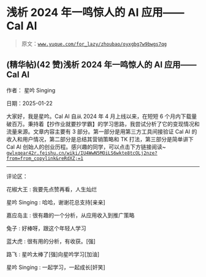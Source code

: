 # 浅析 2024 年一鸣惊人的 AI 应用——Cal AI

> 原文：[`www.yuque.com/for_lazy/zhoubao/oyxgbg7w9bwgs7qg`](https://www.yuque.com/for_lazy/zhoubao/oyxgbg7w9bwgs7qg)

## (精华帖)(42 赞)浅析 2024 年一鸣惊人的 AI 应用——Cal AI

作者： 星吟 Singing

日期：2025-01-22

大家好，我是星吟。Cal
AI 自从 2024 年 4 月上线以来，在短短 6 个月内下载量破百万。秉持着【抄作业就要抄学霸】的学习思路，我尝试分析了它的变现情况和流量来源。文章内容主要有 3 部分。第一部分是用第三方工具间接验证 Cal
AI 的收入和用户情况，第二部分是总结其营销策略和 TK 打法，第三部分是简单讲下 Cal AI 创始人的创业历程。感兴趣的同学，可以点击下方链接阅读~ [`gwlxqear42r.feishu.cn/wiki/IU4WwN5MOiLS6wkte8tcOLj2nze?from=from_copylink&reRdXZ;=1`](https://gwlxqear42r.feishu.cn/wiki/IU4WwN5MOiLS6wkte8tcOLj2nze?from=from_copylink&reRdXZ;=1)

* * *

评论区：

花椒大王 : 我要先点赞再看，人生灿烂

星吟 Singing : 哈哈，谢谢花总支持[亲亲]

嘉应岛主 : 很有趣的一个分析，从应用收入到推广策略

兔子 : 好棒呀，跟这个年轻人学习

蓝大虎 : 很有用的分析，有收获。[强]

路飞 : 星吟太棒了[强]向星吟学习[加油]

星吟 Singing : 一起学习，一起成长[奸笑]